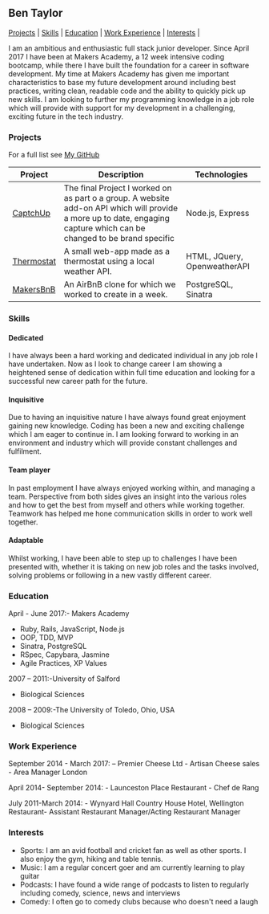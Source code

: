 ## Ben Taylor
[Projects](#projects) | [Skills](#skills) | [Education](#education) | [Work Experience](#work-experience) | [Interests](#interests) |

I am an ambitious and enthusiastic full stack junior developer. Since April 2017 I have been at Makers Academy, a 12 week intensive coding bootcamp, while there I have built the foundation for a career in software development. My time at Makers Academy has given me important characteristics to base my future development around including best practices, writing clean, readable code and the ability to quickly pick up new skills. I am looking to further my programming knowledge in a job role which will provide with support for my development in a challenging, exciting future in the tech industry.

### Projects

For a full list see [My GitHub](https://github.com/itsalwaysbenny)

| Project   | Description | Technologies |
|---        |---         |---           |
| [CaptchUp](https://github.com/JayWebDevCom/brandedCaptcha)| The final Project I worked on as part o a group. A website add-on API which will provide a more up to date, engaging capture which can be changed to be brand specific | Node.js, Express |
| [Thermostat](https://github.com/itsalwaysbenny/thermostat) | A small web-app made as a thermostat using a local weather API. | HTML, JQuery, OpenweatherAPI|
| [MakersBnB](https://github.com/thomasdrayton/makers_bnb) | An AirBnB clone for which we worked to create in a week. | PostgreSQL, Sinatra |


### Skills
 
#### Dedicated 
 I have always been a hard working and dedicated individual in any job role I have undertaken. Now as I look to change career I am showing a heightened sense of dedication within full time education and looking for a successful new career path for the future.
 
#### Inquisitive 
 Due to having an inquisitive nature I have always found great enjoyment gaining new knowledge. Coding has been a new
 and exciting challenge which I am eager to continue in. I am looking forward to working in an environment and industry which will provide constant challenges and fulfilment.
 
#### Team player 
 In past employment I have always enjoyed working within, and managing a team. Perspective from both sides gives an insight into
 the various roles and how to get the best from myself and others while working together. Teamwork has helped me hone communication skills in order to work well together.
 
#### Adaptable
 Whilst working, I have been able to step up to challenges I have been presented with, whether it is taking on new
 job roles and the tasks involved, solving problems or following in a new vastly different career.
 
 
### Education

  April - June 2017:- Makers Academy
  
  * Ruby, Rails, JavaScript, Node.js
  * OOP, TDD, MVP
  * Sinatra, PostgreSQL
  * RSpec, Capybara, Jasmine
  * Agile Practices, XP Values
    
  2007 – 2011:-University of Salford
   * Biological Sciences
   
  2008 – 2009:-The University of Toledo, Ohio, USA
   * Biological Sciences
 
 
### Work Experience 

September 2014 - March 2017: – Premier Cheese Ltd - Artisan Cheese sales - Area Manager London

April 2014- September 2014: - Launceston Place Restaurant - Chef de Rang

July 2011-March 2014: - Wynyard Hall Country House Hotel, Wellington Restaurant- Assistant Restaurant Manager/Acting Restaurant Manager

### Interests
- Sports: I am an avid football and cricket fan as well as other sports. I also enjoy the gym, hiking and table tennis.
- Music: I am a regular concert goer and am currently learning to play guitar
- Podcasts: I have found a wide range of podcasts to listen to regularly including comedy, science, news and interviews
- Comedy: I often go to comedy clubs because who doesn't need a laugh
